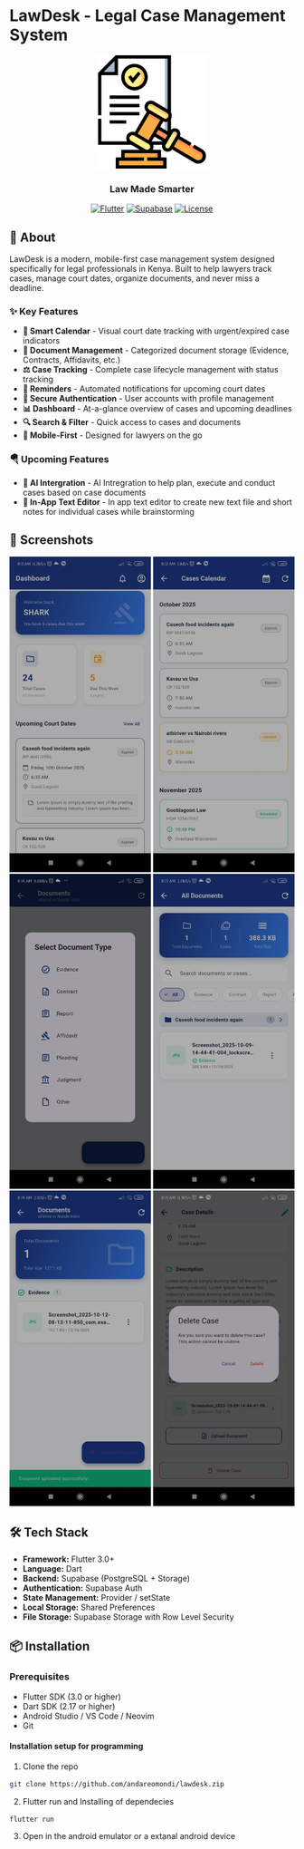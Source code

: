 # LawDesk - Legal Case Management System

<div align="center">
  <img src="assets/icon/compliant.png" alt="LawDesk Logo" width="200"/>
  
  ### Law Made Smarter
  
  [![Flutter](https://img.shields.io/badge/Flutter-3.0+-02569B?style=flat&logo=flutter)](https://flutter.dev)
  [![Supabase](https://img.shields.io/badge/Supabase-Backend-3ECF8E?style=flat&logo=supabase)](https://supabase.com)
  [![License](https://img.shields.io/badge/License-MIT-blue.svg)](LICENSE)
  
</div>

## 📱 About

LawDesk is a modern, mobile-first case management system designed specifically for legal professionals in Kenya. Built to help lawyers track cases, manage court dates, organize documents, and never miss a deadline.

### ✨ Key Features

- **📅 Smart Calendar** - Visual court date tracking with urgent/expired case indicators
- **📂 Document Management** - Categorized document storage (Evidence, Contracts, Affidavits, etc.)
- **⚖️ Case Tracking** - Complete case lifecycle management with status tracking
- **🔔 Reminders** - Automated notifications for upcoming court dates
- **🔐 Secure Authentication** - User accounts with profile management
- **📊 Dashboard** - At-a-glance overview of cases and upcoming deadlines
- **🔍 Search & Filter** - Quick access to cases and documents
- **📱 Mobile-First** - Designed for lawyers on the go

### 🪂 Upcoming Features

- **🤖 AI Intergration** - AI Intregration to help plan, execute and conduct cases based on case documents 
- **💬 In-App Text Editor** - In app text editor to create new text file and short notes for individual cases while brainstorming

## 🚀 Screenshots

<div align="center">
  <img src="screenshots/dashboard.jpg" width="250" />
  <img src="screenshots/allcases.jpg" width="250" />
  <img src="screenshots/documents.jpg" width="250" />
  <img src="screenshots/casedocuments.jpg" width="250" />
  <img src="screenshots/documents2.jpg" width="250" />
  <img src="screenshots/delete.jpg" width="250" />
</div>

## 🛠️ Tech Stack

- **Framework:** Flutter 3.0+
- **Language:** Dart
- **Backend:** Supabase (PostgreSQL + Storage)
- **Authentication:** Supabase Auth
- **State Management:** Provider / setState
- **Local Storage:** Shared Preferences
- **File Storage:** Supabase Storage with Row Level Security

## 📦 Installation

### Prerequisites

- Flutter SDK (3.0 or higher)
- Dart SDK (2.17 or higher)
- Android Studio / VS Code / Neovim
- Git

#### Installation setup for programming

1. Clone the repo
```bash
git clone https://github.com/andareomondi/lawdesk.zip

```
2. Flutter run and Installing of dependecies
```bash
flutter run
```
3. Open in the android emulator or a extanal android device

